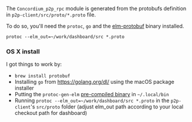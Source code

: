 
The `Concordium_p2p_rpc` module is generated from the protobufs definition in `p2p-client/src/proto/*.proto` file.

To do so, you'll need the `protoc`, `go` and the [elm-protobuf](https://package.elm-lang.org/packages/tiziano88/elm-protobuf/latest/) binary installed.

```
protoc --elm_out=~/work/dashboard/src *.proto
```

### OS X install

I got things to work by:

- `brew install protobuf`
- Installing `go` from https://golang.org/dl/ using the macOS package installer
- Putting the `protoc-gen-elm` [pre-compiled binary](https://github.com/tiziano88/elm-protobuf/releases) in `~/.local/bin`
- Running `protoc --elm_out=~/work/dashboard/src *.proto` in the `p2p-client`'s `src/proto` folder (adjust elm_out path according to your local checkout path for dashboard)
